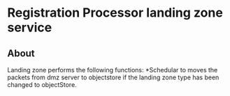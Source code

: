 # Registration Processor landing zone service

## About
Landing zone performs the following functions:
*Schedular to moves the packets from dmz server to objectstore if the landing zone type has been changed to objectStore.
